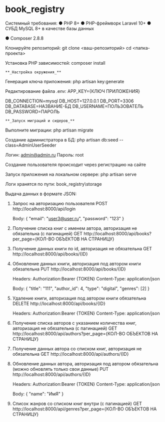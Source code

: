 # book_registry

Системный требования:
● PHP 8+
● PHP-фреймворк Laravel 10+
● СУБД MySQL 8+ в качестве базы данных

● Composer 2.8.8

Клонируйте репозиторий:
git clone <ваш-репозиторий>
cd <папка-проекта>

Установка PHP зависимостей:
composer install

    **_Настройка окружения_**

Генерация ключа приложения:
php artisan key:generate

Редактирование файла .env:
APP_KEY={КЛЮЧ ПРИЛОЖЕНИЯ}

DB_CONNECTION=mysql
DB_HOST=127.0.0.1
DB_PORT=3306
DB_DATABASE=НАЗВАНИЕ-БД
DB_USERNAME=ПОЛЬЗОВАТЕЛЬ
DB_PASSWORD=ПАРОЛЬ

    **_Запуск миграций и сидеров_**

Выполните миграции:
php artisan migrate

Создание администратора в БД:
php artisan db:seed --class=AdminUserSeeder

Логин: admin@admin.ru
Пароль: root

Создание пользователя происходит через регистрацию на сайте

Запуск приложения на локальном сервере:
php artisan serve

Логи хранятся по пути: book_registry\storage

Выдача данных в формате JSON:

1.  Запрос на авторизацию пользователя
    POST http://localhost:8000/api/login

    Body:
    {
    "email": "user3@user.ru",
    "password": "123"
    }

2.  Получение списка книг с именем автора, авторизация не обязательна (с пагинацией)
    GET http://localhost:8000/api/books?per_page={КОЛ-ВО ОБЪЕКТОВ НА СТРАНИЦУ}

3.  Получение данных книги по id, авторизация не обязательна
    GET http://localhost:8000/api/books/{ID}

4.  Обновление данных книги, авторизация под автором книги обязательна
    PUT http://localhost:8000/api/books/{ID}

    Headers:
    Authorization:Bearer {TOKEN}
    Content-Type: application/json

    Body:
    {
    "title": "111",
    "author_id": 4,
    "type": "digital",
    "genres": [2]
    }

5.  Удаление книги, авторизация под автором книги обязательна
    DELETE http://localhost:8000/api/books/{ID}

    Headers:
    Authorization:Bearer {TOKEN}
    Content-Type: application/json

6.  Получение списка авторов с указанием количества книг, авторизация не обязательна (с пагинацией)
    GET http://localhost:8000/api/authors?per_page={КОЛ-ВО ОБЪЕКТОВ НА СТРАНИЦУ}

7.  Получение данных автора со списком книг, авторизация не обязательна
    GET http://localhost:8000/api/authors/{ID}

8.  Обновление данных автора, авторизация под автором обязательна (можно обновлять только свои данные)
    PUT http://localhost:8000/api/authors/{ID}

    Headers:
    Authorization:Bearer {TOKEN}
    Content-Type: application/json

    Body:
    {
    "name": "ИмЯ"
    }

9.  Список жанров со списком книг внутри (с пагинацией)
    GET http://localhost:8000/api/genres?per_page={КОЛ-ВО ОБЪЕКТОВ НА СТРАНИЦУ}
